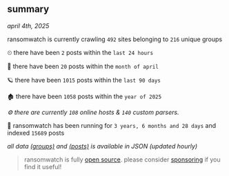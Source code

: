 
## summary
_april 4th, 2025_

ransomwatch is currently crawling `492` sites belonging to `216` unique groups

⏲ there have been `2` posts within the `last 24 hours`

🦈 there have been `20` posts within the `month of april`

🪐 there have been `1015` posts within the `last 90 days`

🏚 there have been `1058` posts within the `year of 2025`

_⚙️ there are currently `108` online hosts & `140` custom parsers._

🦕 ransomwatch has been running for `3 years, 6 months and 28 days` and indexed `15689` posts

_all data  [(groups)](http://ransomwhat.telemetry.ltd/groups) and [(posts)](http://ransomwhat.telemetry.ltd/posts) is available in JSON (updated hourly)_

> ransomwatch is fully [open source](https://github.com/joshhighet/ransomwatch#ransomwatch--). please consider [sponsoring](https://github.com/sponsors/joshhighet) if you find it useful!
